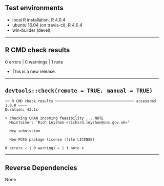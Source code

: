 ## Test environments
* local R installation, R 4.0.4
* ubuntu 16.04 (on travis-ci), R 4.0.4
* win-builder (devel)

***

## R CMD check results

0 errors | 0 warnings | 1 note

* This is a new release.

***

## `devtools::check(remote = TRUE, manual = TRUE)`

```
── R CMD check results ──────────────────────────────────── accessrmd 1.0.0 ────
Duration: 43.1s

> checking CRAN incoming feasibility ... NOTE
  Maintainer: ‘Rich Leyshon <richard.leyshon@ons.gov.uk>’
  
  New submission
  
  Non-FOSS package license (file LICENSE)
  
0 errors ✓ | 0 warnings ✓ | 1 note x
```
***

## Reverse Dependencies

None

